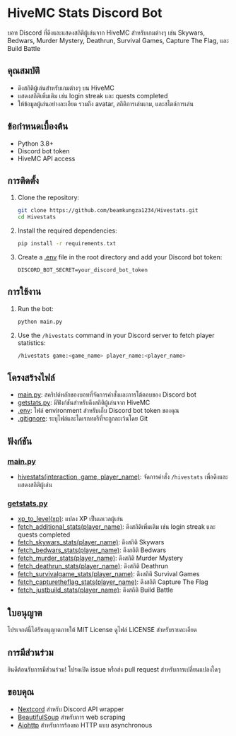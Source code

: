 # HiveMC Stats Discord Bot

บอท Discord ที่ดึงและแสดงสถิติผู้เล่นจาก HiveMC สำหรับเกมต่างๆ เช่น Skywars, Bedwars, Murder Mystery, Deathrun, Survival Games, Capture The Flag, และ Build Battle

## คุณสมบัติ

- ดึงสถิติผู้เล่นสำหรับเกมต่างๆ บน HiveMC
- แสดงสถิติเพิ่มเติม เช่น login streak และ quests completed
- ให้ข้อมูลผู้เล่นอย่างละเอียด รวมถึง avatar, สถิติการเล่นเกม, และสไตล์การเล่น

## ข้อกำหนดเบื้องต้น

- Python 3.8+
- Discord bot token
- HiveMC API access

## การติดตั้ง

1. Clone the repository:
    ```sh
    git clone https://github.com/beamkungza1234/Hivestats.git
    cd Hivestats
    ```

2. Install the required dependencies:
    ```sh
    pip install -r requirements.txt
    ```

3. Create a [.env](http://_vscodecontentref_/0) file in the root directory and add your Discord bot token:
    ```env
    DISCORD_BOT_SECRET=your_discord_bot_token
    ```

## การใช้งาน

1. Run the bot:
    ```sh
    python main.py
    ```

2. Use the `/hivestats` command in your Discord server to fetch player statistics:
    ```sh
    /hivestats game:<game_name> player_name:<player_name>
    ```

## โครงสร้างไฟล์

- [main.py](http://_vscodecontentref_/1): สคริปต์หลักของบอทที่จัดการคำสั่งและการโต้ตอบของ Discord bot
- [getstats.py](http://_vscodecontentref_/2): มีฟังก์ชันสำหรับดึงสถิติผู้เล่นจาก HiveMC
- [.env](http://_vscodecontentref_/3): ไฟล์ environment สำหรับเก็บ Discord bot token ของคุณ
- [.gitignore](http://_vscodecontentref_/4): ระบุไฟล์และไดเรกทอรีที่จะถูกละเว้นโดย Git

## ฟังก์ชัน

### [main.py](http://_vscodecontentref_/5)

- [hivestats(interaction, game, player_name)](http://_vscodecontentref_/6): จัดการคำสั่ง `/hivestats` เพื่อดึงและแสดงสถิติผู้เล่น

### [getstats.py](http://_vscodecontentref_/7)

- [xp_to_level(xp)](http://_vscodecontentref_/8): แปลง XP เป็นเลเวลผู้เล่น
- [fetch_additional_stats(player_name)](http://_vscodecontentref_/9): ดึงสถิติเพิ่มเติม เช่น login streak และ quests completed
- [fetch_skywars_stats(player_name)](http://_vscodecontentref_/10): ดึงสถิติ Skywars
- [fetch_bedwars_stats(player_name)](http://_vscodecontentref_/11): ดึงสถิติ Bedwars
- [fetch_murder_stats(player_name)](http://_vscodecontentref_/12): ดึงสถิติ Murder Mystery
- [fetch_deathrun_stats(player_name)](http://_vscodecontentref_/13): ดึงสถิติ Deathrun
- [fetch_survivalgame_stats(player_name)](http://_vscodecontentref_/14): ดึงสถิติ Survival Games
- [fetch_capturetheflag_stats(player_name)](http://_vscodecontentref_/15): ดึงสถิติ Capture The Flag
- [fetch_justbuild_stats(player_name)](http://_vscodecontentref_/16): ดึงสถิติ Build Battle

## ใบอนุญาต

โปรเจกต์นี้ได้รับอนุญาตภายใต้ MIT License ดูไฟล์ LICENSE สำหรับรายละเอียด

## การมีส่วนร่วม

ยินดีต้อนรับการมีส่วนร่วม! โปรดเปิด issue หรือส่ง pull request สำหรับการเปลี่ยนแปลงใดๆ

## ขอบคุณ

- [Nextcord](https://github.com/nextcord/nextcord) สำหรับ Discord API wrapper
- [BeautifulSoup](https://www.crummy.com/software/BeautifulSoup/) สำหรับการ web scraping
- [Aiohttp](https://docs.aiohttp.org/en/stable/) สำหรับการร้องขอ HTTP แบบ asynchronous